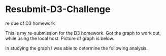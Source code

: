 # Resubmit-D3-Challenge
re due of D3 homework

This is my re-submission for the D3 homework.  Got the graph to work out, while using the local host.  Picture of graph is below.



In studying the graph I was able to determine the following analysis.


